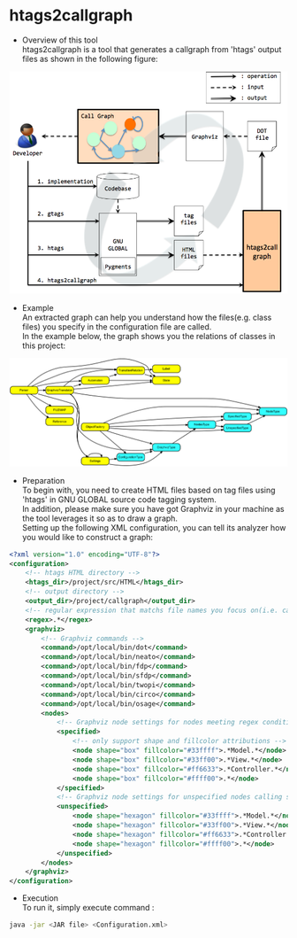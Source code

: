 # htags2callgraph

* Overview of this tool  
htags2callgraph is a tool that generates a callgraph from 'htags' output files as shown in the following figure:

![Big Picture](https://github.com/hiroki-sawano/htags2callgraph/blob/master/images/big_picture.png)

* Example  
An extracted graph can help you understand how the files(e.g. class files) you specify in the configuration file are called.  
In the example below, the graph shows you the relations of classes in this project:  

![Call graph example](https://github.com/hiroki-sawano/htags2callgraph/blob/master/images/callgraph.gif)

* Preparation  
To begin with, you need to create HTML files based on tag files using 'htags' in GNU GLOBAL source code tagging system.  
In addition, please make sure you have got Graphviz in your machine as the tool leverages it so as to draw a graph.  
Setting up the following XML configuration, you can tell its analyzer how you would like to construct a graph:  
````xml
<?xml version="1.0" encoding="UTF-8"?>
<configuration>
    <!-- htags HTML directory -->
    <htags_dir>/project/src/HTML</htags_dir>
    <!-- output directory -->
    <output_dir>/project/callgraph</output_dir>
    <!-- regular expression that matchs file names you focus on(i.e. callees) -->
    <regex>.*</regex>
    <graphviz>
        <!-- Graphviz commands -->
        <command>/opt/local/bin/dot</command> 
        <command>/opt/local/bin/neato</command>
        <command>/opt/local/bin/fdp</command>
        <command>/opt/local/bin/sfdp</command>
        <command>/opt/local/bin/twopi</command>
        <command>/opt/local/bin/circo</command>
        <command>/opt/local/bin/osage</command>
        <nodes>
            <!-- Graphviz node settings for nodes meeting regex condition -->
            <specified>
                <!-- only support shape and fillcolor attributions -->
                <node shape="box" fillcolor="#33ffff">.*Model.*</node>
                <node shape="box" fillcolor="#33ff00">.*View.*</node>
                <node shape="box" fillcolor="#ff6633">.*Controller.*</node>
                <node shape="box" fillcolor="#ffff00">.*</node>
            </specified>
            <!-- Graphviz node settings for unspecified nodes calling specified ones -->
            <unspecified>
                <node shape="hexagon" fillcolor="#33ffff">.*Model.*</node>
                <node shape="hexagon" fillcolor="#33ff00">.*View.*</node>
                <node shape="hexagon" fillcolor="#ff6633">.*Controller.*</node>
                <node shape="hexagon" fillcolor="#ffff00">.*</node>
            </unspecified>
        </nodes>
    </graphviz>
</configuration>
````
* Execution  
To run it, simply execute command :  
````sh
java -jar <JAR file> <Configuration.xml>
````
